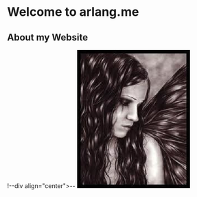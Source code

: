 # **Welcome to arlang.me**

## **About my Website**

!--div align="center">--
    ![Fairy](fairy.png)
